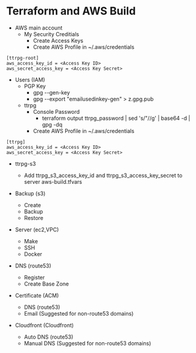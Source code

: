 
Terraform and AWS Build
=======================

* AWS main account
  * My Security Creditials
    * Create Access Keys
    * Create AWS Profile in ~/.aws/credentials
```
[ttrpg-root]
aws_access_key_id = <Access Key ID>
aws_secret_access_key = <Access Key Secret>
```

* Users (IAM)
  * PGP Key
    * gpg --gen-key
    * gpg --export "emailusedinkey-gen" > z.gpg.pub
  * ttrpg
    * Console Password
      * terraform output ttrpg_password | sed 's/"//g' | base64 -d | gpg -dq
    * Create AWS Profile in ~/.aws/credentials
```
[ttrpg]
aws_access_key_id = <Access Key ID>
aws_secret_access_key = <Access Key Secret>
```

  * ttrpg-s3
    * Add ttrpg_s3_access_key_id and ttrpg_s3_access_key_secret to server aws-build.tfvars

* Backup (s3)
  * Create
  * Backup
  * Restore
* Server (ec2,VPC)
  * Make
  * SSH
  * Docker
* DNS (route53)
  * Register
  * Create Base Zone
* Certificate (ACM)
  * DNS (route53)
  * Email (Suggested for non-route53 domains)
* Cloudfront (Cloudfront)
  * Auto DNS (route53)
  * Manual DNS (Suggested for non-route53 domains)
